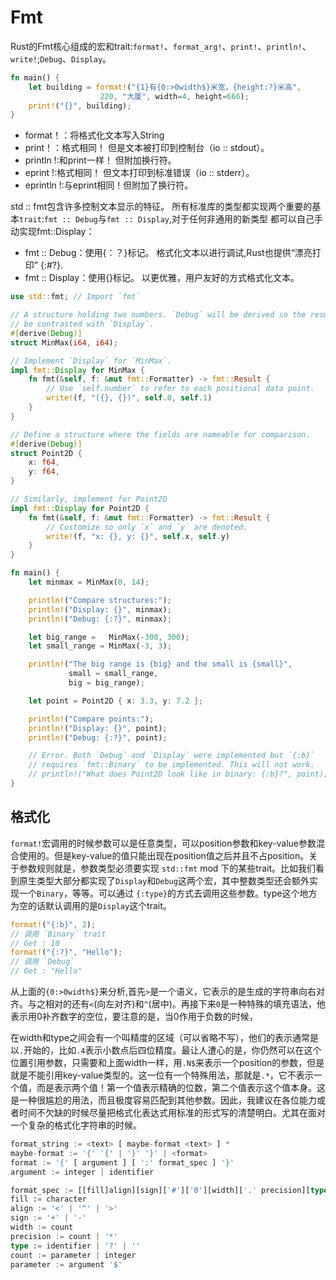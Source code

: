 # Fmt

Rust的Fmt核心组成的宏和trait:`format!`、`format_arg!`、`print!`、`println!`、`write!`;`Debug`、`Display`。

```rust
fn main() {
    let building = format!("{1}有{0:>0width$}米宽，{height:?}米高",
                    220, "大厦", width=4, height=666);
    print!("{}", building);
}
```

* format！：将格式化文本写入String
* print！：格式相同！ 但是文本被打印到控制台（io :: stdout）。
* println !:和print一样！ 但附加换行符。
* eprint !:格式相同！ 但文本打印到标准错误（io :: stderr）。
* eprintln !:与eprint相同！但附加了换行符。

std :: fmt包含许多控制文本显示的特征。 所有标准库的类型都实现两个重要的基本`trait`:`fmt :: Debug`与`fmt :: Display`,对于任何非通用的新类型 都可以自己手动实现fmt::Display：

* fmt :: Debug：使用{：？}标记。 格式化文本以进行调试,Rust也提供“漂亮打印” {:#?}.
* fmt :: Display：使用{}标记。 以更优雅，用户友好的方式格式化文本。

```rust
use std::fmt; // Import `fmt`

// A structure holding two numbers. `Debug` will be derived so the results can
// be contrasted with `Display`.
#[derive(Debug)]
struct MinMax(i64, i64);

// Implement `Display` for `MinMax`.
impl fmt::Display for MinMax {
    fn fmt(&self, f: &mut fmt::Formatter) -> fmt::Result {
        // Use `self.number` to refer to each positional data point.
        write!(f, "({}, {})", self.0, self.1)
    }
}

// Define a structure where the fields are nameable for comparison.
#[derive(Debug)]
struct Point2D {
    x: f64,
    y: f64,
}

// Similarly, implement for Point2D
impl fmt::Display for Point2D {
    fn fmt(&self, f: &mut fmt::Formatter) -> fmt::Result {
        // Customize so only `x` and `y` are denoted.
        write!(f, "x: {}, y: {}", self.x, self.y)
    }
}

fn main() {
    let minmax = MinMax(0, 14);

    println!("Compare structures:");
    println!("Display: {}", minmax);
    println!("Debug: {:?}", minmax);

    let big_range =   MinMax(-300, 300);
    let small_range = MinMax(-3, 3);

    println!("The big range is {big} and the small is {small}",
             small = small_range,
             big = big_range);

    let point = Point2D { x: 3.3, y: 7.2 };

    println!("Compare points:");
    println!("Display: {}", point);
    println!("Debug: {:?}", point);

    // Error. Both `Debug` and `Display` were implemented but `{:b}`
    // requires `fmt::Binary` to be implemented. This will not work.
    // println!("What does Point2D look like in binary: {:b}?", point);
}
```

## 格式化

`format!`宏调用的时候参数可以是任意类型，可以position参数和key-value参数混合使用的。但是key-value的值只能出现在position值之后并且不占position。关于参数规则就是，参数类型必须要实现 `std::fmt` mod 下的某些trait。比如我们看到原生类型大部分都实现了`Display`和`Debug`这两个宏，其中整数类型还会额外实现一个`Binary`，等等。可以通过 `{:type}`的方式去调用这些参数。type这个地方为空的话默认调用的是`Display`这个trait。

```rust
format!("{:b}", 2);
// 调用 `Binary` trait
// Get : 10
format!("{:?}", "Hello");
// 调用 `Debug`
// Get : "Hello"
```

从上面的`{0:>0width$}`来分析,首先`>`是一个语义，它表示的是生成的字符串向右对齐。与之相对的还有`<`(向左对齐)和`^`(居中)。再接下来`0`是一种特殊的填充语法，他表示用0补齐数字的空位，要注意的是，当0作用于负数的时候，

在width和type之间会有一个叫精度的区域（可以省略不写），他们的表示通常是以`.`开始的，比如`.4`表示小数点后四位精度。最让人遭心的是，你仍然可以在这个位置引用参数，只需要和上面width一样，用`.N$`来表示一个position的参数，但是就是不能引用key-value类型的。这一位有一个特殊用法，那就是`.*`，它不表示一个值，而是表示两个值！第一个值表示精确的位数，第二个值表示这个值本身。这是一种很尴尬的用法，而且极度容易匹配到其他参数。因此，我建议在各位能力或者时间不欠缺的时候尽量把格式化表达式用标准的形式写的清楚明白。尤其在面对一个复杂的格式化字符串的时候。

```rust
format_string := <text> [ maybe-format <text> ] *
maybe-format := '{' '{' | '}' '}' | <format>
format := '{' [ argument ] [ ':' format_spec ] '}'
argument := integer | identifier

format_spec := [[fill]align][sign]['#']['0'][width]['.' precision][type]
fill := character
align := '<' | '^' | '>'
sign := '+' | '-'
width := count
precision := count | '*'
type := identifier | '?' | ''
count := parameter | integer
parameter := argument '$'
```
